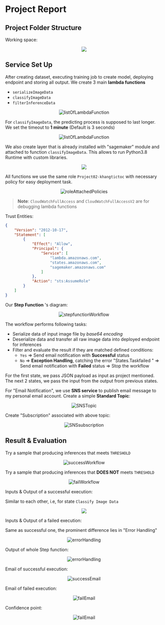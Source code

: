 # Project Report

## Project Folder Structure

Working space:

<p align="center">
    <img src="img/projectStruct.png">
</p>

## Service Set Up
After creating dataset, executing training job to create model, deploying endpoint and storing all output. We create 3 main **lambda functions**

- `serializeImageData`
- `classifyImageData`
- `filterInferenceData`

<p align="center">
    <img src="img/listofLambdafunc.png" alt="listOfLambdaFunction">
</p>

For `classifyImageData`, the predicting process is supposed to last longer. We set the timeout to **1 minute** (Default is 3 seconds)

<p align="center">
    <img src="img/classifyImgConfig.png" alt="listOfLambdaFunction">
</p>

We also create layer that is already installed with "sagemaker" module and attached to function `classifyImageData`. This allows to run Python3.8 Runtime with custom libraries.

<p align="center">
    <img src="img/lambda_layer.png">
</p>


All functions we use the same role `Project02-khangtictoc` with necessary policy for easy deployment task. 

<p align="center">
    <img src="img/roleAttachedPolicies.png" alt="roleAttachedPolicies">
</p>

> **Note**: `CloudWatchFullAccess` and `CloudWatchFullAccessV2` are for debugging lambda functions

Trust Entities:

```json
{
	"Version": "2012-10-17",
	"Statement": [
		{
			"Effect": "Allow",
			"Principal": {
				"Service": [
					"lambda.amazonaws.com",
					"states.amazonaws.com",
					"sagemaker.amazonaws.com"
				]
			},
			"Action": "sts:AssumeRole"
		}
	]
}
```

Our **Step Function** 's diagram:

<p align="center">
    <img src="img/stepfunctionWorkflow.png" alt="stepfunctionWorkflow">
</p>

The workflow performs following tasks:
- Serialize data of input image file by *base64 encoding*
- Deserialize data and transfer all raw image data into deployed endpoint for inferences
- Filter and evaluate the result if they are matched defined conditions:
  - `Yes` => Send email notification with **Successful** status
  - `No` => **Exception Handling**, catching the error "States.Taskfailed " => Send email notification with **Failed** status => Stop the workflow 

For the first state, we pass JSON payload as input as project mentioned. The next 2 states, we pass the input from the output from previous states.

For "Email Notification", we use **SNS service** to publish email message to my personal email account. Create a simple **Standard Topic**:

<p align="center">
    <img src="img/SNSTopic.png" alt="SNSTopic">
</p>

Create "Subscription" associated with above topic:

<p align="center">
    <img src="img/SNSsubscription.png" alt="SNSsubscription">
</p>

## Result & Evaluation

Try a sample that producing inferences that meets `THRESHOLD`

<p align="center">
    <img src="img/successWorkflow.png" alt="successWorkflow">
</p>

Try a sample that producing inferences that **DOES NOT** meets `THRESHOLD`

<p align="center">
    <img src="img/failWorkflow.png" alt="failWorkflow">
</p>

Inputs & Output of a successful execution:

Similar to each other, i.e, for state `Classify Image Data`

<p align="center">
    <img src="img/inferState.png">
</p>

Inputs & Output of a failed execution:

Same as successful one, the prominent difference lies in "Error Handling"

<p align="center">
    <img src="img/errorHandling.png" alt="errorHandling">
</p>

Output of whole Step function:

<p align="center">
    <img src="img/finalOutput.png" alt="errorHandling">
</p>

Email of successful execution:

<p align="center">
    <img src="img/successEmail.png" alt="successEmail">
</p>

Email of failed execution:

<p align="center">
    <img src="img/failEmail.png" alt="failEmail">
</p>

Confidence point:

<p align="center">
    <img src="img/confidence.png" alt="failEmail">
</p>